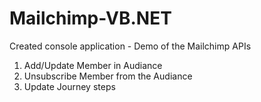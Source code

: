 # Mailchimp-VB.NET
Created console application - Demo of the Mailchimp APIs
1. Add/Update Member in Audiance
2. Unsubscribe Member from the Audiance
3. Update Journey steps

